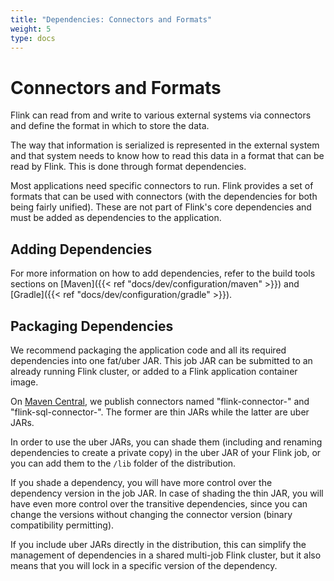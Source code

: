 ```yaml
---
title: "Dependencies: Connectors and Formats"
weight: 5
type: docs
---
```

<!--
Licensed to the Apache Software Foundation (ASF) under one
or more contributor license agreements.  See the NOTICE file
distributed with this work for additional information
regarding copyright ownership.  The ASF licenses this file
to you under the Apache License, Version 2.0 (the
"License"); you may not use this file except in compliance
with the License.  You may obtain a copy of the License at

  http://www.apache.org/licenses/LICENSE-2.0

Unless required by applicable law or agreed to in writing,
software distributed under the License is distributed on an
"AS IS" BASIS, WITHOUT WARRANTIES OR CONDITIONS OF ANY
KIND, either express or implied.  See the License for the
specific language governing permissions and limitations
under the License.
-->

# Connectors and Formats

Flink can read from and write to various external systems via connectors and define the format in 
which to store the data.

The way that information is serialized is represented in the external system and that system needs
to know how to read this data in a format that can be read by Flink.  This is done through format 
dependencies.

Most applications need specific connectors to run. Flink provides a set of formats that can be used 
with connectors (with the dependencies for both being fairly unified). These are not part of Flink's 
core dependencies and must be added as dependencies to the application.

## Adding Dependencies 

For more information on how to add dependencies, refer to the build tools sections on [Maven]({{< ref "docs/dev/configuration/maven" >}})
and [Gradle]({{< ref "docs/dev/configuration/gradle" >}}). 

## Packaging Dependencies

We recommend packaging the application code and all its required dependencies into one fat/uber JAR. 
This job JAR can be submitted to an already running Flink cluster, or added to a Flink application 
container image.

On [Maven Central](https://search.maven.org), we publish connectors named "flink-connector-<NAME>" and
"flink-sql-connector-<NAME>". The former are thin JARs while the latter are uber JARs.

In order to use the uber JARs, you can shade them (including and renaming dependencies to create a 
private copy) in the uber JAR of your Flink job, or you can add them to the `/lib` folder of the 
distribution.

If you shade a dependency, you will have more control over the dependency version in the job JAR. 
In case of shading the thin JAR, you will have even more control over the transitive dependencies, 
since you can change the versions without changing the connector version (binary compatibility permitting).

If you include uber JARs directly in the distribution, this can simplify the management of dependencies 
in a shared multi-job Flink cluster, but it also means that you will lock in a specific version of the 
dependency.
